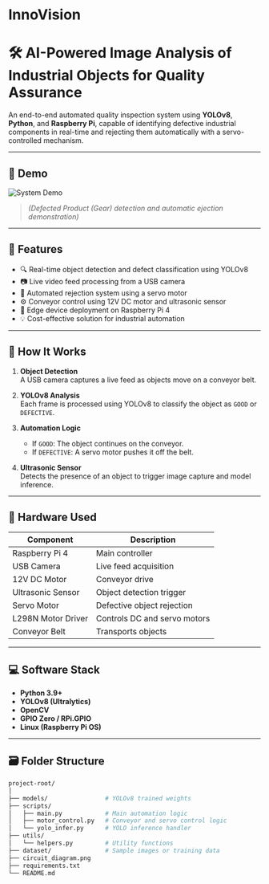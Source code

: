# InnoVision

# 🛠️ AI-Powered Image Analysis of Industrial Objects for Quality Assurance

An end-to-end automated quality inspection system using **YOLOv8**, **Python**, and **Raspberry Pi**, capable of identifying defective industrial components in real-time and rejecting them automatically with a servo-controlled mechanism.

---

## 📸 Demo

![System Demo](media/demo.gif)  
> *(Defected Product (Gear) detection and automatic ejection demonstration)*

---

## 🚀 Features

- 🔍 Real-time object detection and defect classification using YOLOv8
- 📷 Live video feed processing from a USB camera
- 🤖 Automated rejection system using a servo motor
- ⚙️ Conveyor control using 12V DC motor and ultrasonic sensor
- 🧠 Edge device deployment on Raspberry Pi 4
- 💡 Cost-effective solution for industrial automation

---

## 🧠 How It Works

1. **Object Detection**  
   A USB camera captures a live feed as objects move on a conveyor belt.

2. **YOLOv8 Analysis**  
   Each frame is processed using YOLOv8 to classify the object as `GOOD` or `DEFECTIVE`.

3. **Automation Logic**  
   - If `GOOD`: The object continues on the conveyor.
   - If `DEFECTIVE`: A servo motor pushes it off the belt.

4. **Ultrasonic Sensor**  
   Detects the presence of an object to trigger image capture and model inference.

---

## 🔧 Hardware Used

| Component          | Description                          |
|-------------------|--------------------------------------|
| Raspberry Pi 4     | Main controller                      |
| USB Camera         | Live feed acquisition                |
| 12V DC Motor       | Conveyor drive                       |
| Ultrasonic Sensor  | Object detection trigger             |
| Servo Motor        | Defective object rejection           |
| L298N Motor Driver | Controls DC and servo motors         |
| Conveyor Belt      | Transports objects                   |

---

## 💻 Software Stack

- **Python 3.9+**
- **YOLOv8 (Ultralytics)**
- **OpenCV**
- **GPIO Zero / RPi.GPIO**
- **Linux (Raspberry Pi OS)**

---

## 🗃️ Folder Structure

```bash
project-root/
│
├── models/                # YOLOv8 trained weights
├── scripts/
│   ├── main.py            # Main automation logic
│   ├── motor_control.py   # Conveyor and servo control logic
│   └── yolo_infer.py      # YOLO inference handler
├── utils/
│   └── helpers.py         # Utility functions
├── dataset/               # Sample images or training data
├── circuit_diagram.png
├── requirements.txt
└── README.md
